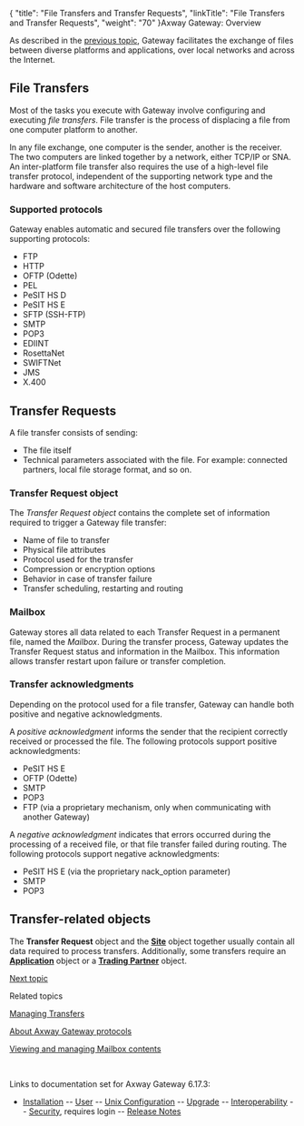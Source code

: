 {
    "title": "File Transfers and Transfer Requests",
    "linkTitle": "File Transfers and Transfer Requests",
    "weight": "70"
}<span class="mc-variable axway_variables.Component_Long_Name variable">Axway Gateway</span>: Overview

As described in the [previous topic](../ov_network_archi), Gateway facilitates the exchange of files between diverse platforms and applications, over local networks and across the Internet.

## File Transfers

Most of the tasks you execute with Gateway involve configuring and executing <span style="font-style: italic;">file transfers</span>. File transfer is the process of displacing a file from one computer platform to another.

In any file exchange, one computer is the sender, another is the receiver. The two computers are linked together by a network, either TCP/IP or SNA. An inter-platform file transfer also requires the use of a high-level file transfer protocol, independent of the supporting network type and the hardware and software architecture of the host computers.

### Supported protocols

Gateway enables automatic and secured file transfers over the following supporting protocols:

-   FTP
-   HTTP
-   OFTP (Odette)
-   PEL
-   PeSIT HS D
-   PeSIT HS E
-   SFTP (SSH-FTP)
-   SMTP
-   POP3
-   EDIINT
-   RosettaNet
-   SWIFTNet
-   JMS
-   X.400

## Transfer Requests

A file transfer consists of sending:

-   The file itself
-   Technical parameters associated with the file. For example: connected partners, local file storage format, and so on.

### Transfer Request object

The <span style="font-style: italic;">Transfer Request object</span> contains the complete set of information required to trigger a Gateway file transfer:

-   Name of file to transfer
-   Physical file attributes
-   Protocol used for the transfer
-   Compression or encryption options
-   Behavior in case of transfer failure
-   Transfer scheduling, restarting and routing

### Mailbox

Gateway stores all data related to each Transfer Request in a permanent file, named the <span style="font-style: italic;">Mailbox</span>. During the transfer process, Gateway updates the Transfer Request status and information in the Mailbox. This information allows transfer restart upon failure or transfer completion.

### Transfer acknowledgments

Depending on the protocol used for a file transfer, Gateway can handle both positive and negative acknowledgments.

A <span style="font-style: italic;">positive acknowledgment</span> informs the sender that the recipient correctly received or processed the file. The following protocols support positive acknowledgments:

-   PeSIT HS E
-   OFTP (Odette)
-   SMTP
-   POP3
-   FTP (via a proprietary mechanism, only when communicating with another Gateway)

A <span style="font-style: italic;">negative acknowledgment</span> indicates that errors occurred during the processing of a received file, or that file transfer failed during routing. The following protocols support negative acknowledgments:

-   PeSIT HS E (via the proprietary <span class="code">nack\_option</span> parameter)
-   SMTP
-   POP3

## Transfer-related objects

The <span style="font-weight: bold;">Transfer Request</span> object and the <span style="font-weight: bold;">[Site](../ov_transfer_sites)</span> object together usually contain all data required to process transfers. Additionally, some transfers require an <span style="font-weight: bold;">[Application](../ov_applications#application_object)</span> object or a <span style="font-weight: bold;">[Trading Partner](../ov_trading_partners)</span> object.

[Next topic](../ov_transfer_sites)

Related topics

[Managing Transfers](../../transfers_start_here)

[About <span class="mc-variable axway_variables.Component_Long_Name variable">Axway Gateway</span> protocols](../../protocols_about)

[Viewing and managing Mailbox contents](../../transfers_start_here/monitoring_transfers_start_here/viewing_and_managing_mailbox_contents_(gui))

 

Links to documentation set for Axway Gateway <span class="mc-variable axway_variables.Release_Number variable">6.17.3</span>:

-   [Installation](/bundle/Gateway_6173_InstallationGuide_allOS_en_HTML5/page/Content/start_page.htm) -- [User](/bundle/Gateway_6173_UsersGuide_allOS_en_HTML5/page/Content/start_page.htm) -- [Unix Configuration](/bundle/Gateway_6173_ConfigurationGuide_UNIX_en_HTML5/page/Content/start_page.htm) -- [Upgrade](/bundle/Gateway_6173_UpgradeGuide_allOS_en_HTML5/page/Content/start_page.htm) -- [Interoperability](/bundle/Gateway_6173_InteroperabilityGuide_allOS_en_HTML5/page/Content/start_page.htm) -- [Security](/bundle/Gateway_6173_SecurityGuide_allOS_en_HTML5/page/Content/start_page.htm), requires login -- [Release Notes](/bundle/Gateway_6173_ReleaseNotes_allOS_en_HTML5/page/Content/Gateway_ReleaseNotes_allOS_en.htm)
